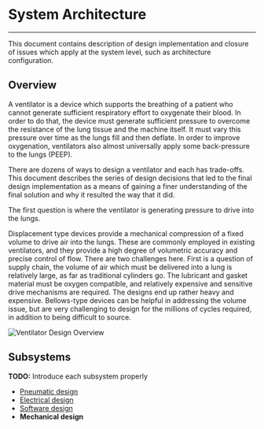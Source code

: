 # System Architecture

-------------

This document contains description of design implementation and closure of issues which
apply at the system level, such as architecture configuration.

## Overview

A ventilator is a device which supports the breathing of a patient who cannot generate
sufficient respiratory effort to oxygenate their blood. In order to do that, the device
must generate sufficient pressure to overcome the resistance of the lung tissue and the
machine itself. It must vary this pressure over time as the lungs fill and then deflate.
In order to improve oxygenation, ventilators also almost universally apply some
back-pressure to the lungs (PEEP). 

There are dozens of ways to design a ventilator and each has trade-offs. This document
describes the series of design decisions that led to the final design implementation
as a means of gaining a finer understanding of the final solution and why it resulted the
way that it did. 

The first question is where the ventilator is generating pressure to drive into the lungs. 

Displacement type devices provide a mechanical compression of a fixed volume to drive air
into the lungs. These are commonly employed in existing ventilators, and they provide a
high degree of volumetric accuracy and precise control of flow. There are two challenges
here. First is a question of supply chain, the volume of air which must be delivered into
a lung is relatively large, as far as traditional cylinders go. The lubricant and gasket
material must be oxygen compatible, and relatively expensive and sensitive drive
mechanisms are required. The designs end up rather heavy and expensive. Bellows-type
devices can be helpful in addressing the volume issue, but are very challenging to design
for the millions of cycles required, in addition to being difficult to source. 

![Ventilator Design Overview](functional_block_diagram.png)

## Subsystems

**TODO:** Introduce each subsystem properly

   * [Pneumatic design](Pneumatic_System)
   * [Electrical design](Electrical_System)
   * [Software design](https://github.com/RespiraWorks/VentilatorSoftware)
   * **Mechanical design**
